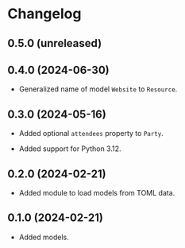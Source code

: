 # Changelog


## 0.5.0 (unreleased)


## 0.4.0 (2024-06-30)

- Generalized name of model ``Website`` to ``Resource``.


## 0.3.0 (2024-05-16)

- Added optional ``attendees`` property to ``Party``.

- Added support for Python 3.12.


## 0.2.0 (2024-02-21)

- Added module to load models from TOML data.


## 0.1.0 (2024-02-21)

- Added models.
